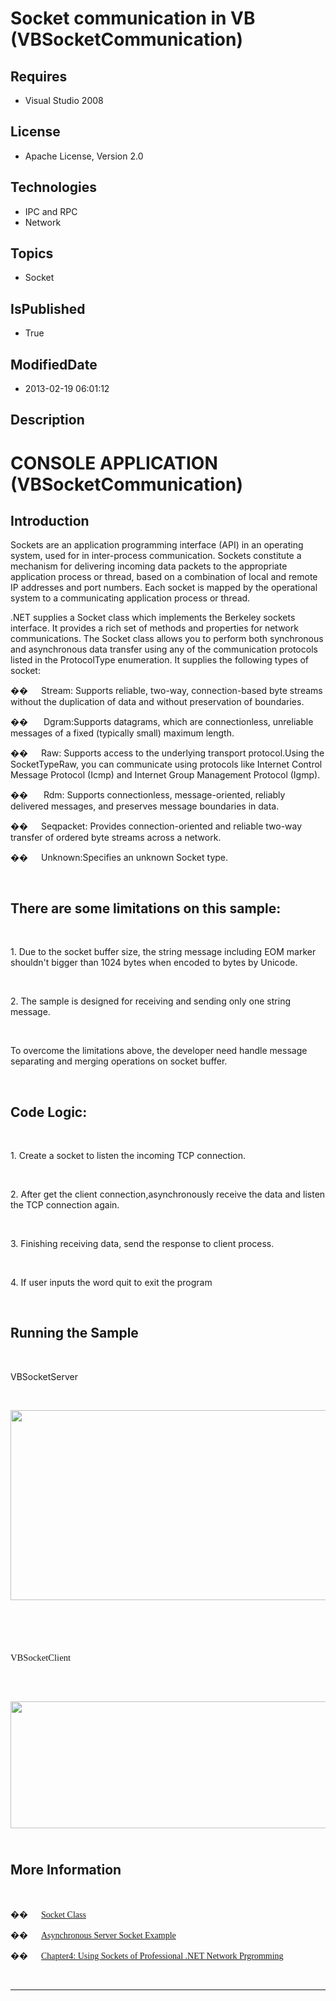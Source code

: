 # Socket communication in VB (VBSocketCommunication)
## Requires
* Visual Studio 2008
## License
* Apache License, Version 2.0
## Technologies
* IPC and RPC
* Network
## Topics
* Socket
## IsPublished
* True
## ModifiedDate
* 2013-02-19 06:01:12
## Description

<h1>CONSOLE APPLICATION (VBSocketCommunication)</h1>
<h2>Introduction</h2>
<p class="MsoNormal">Sockets are an application programming interface (API) in an operating system, used for in inter-process communication. Sockets constitute a mechanism for delivering incoming data packets to the appropriate application process or thread,
 based on a combination of local and remote IP addresses and port numbers. Each socket is mapped by the operational system to a communicating application process or thread.</p>
<p class="MsoNormal">.NET supplies a Socket class which implements the Berkeley sockets interface. It provides a rich set of methods and properties for network communications. The Socket class allows you to perform both synchronous and asynchronous data transfer
 using any of the communication protocols listed in the ProtocolType enumeration. It supplies the following types of socket:</p>
<p class="MsoListParagraphCxSpFirst"><span style="font-family:Symbol"><span>��<span style="font:7.0pt &quot;Times New Roman&quot;">&nbsp;&nbsp;&nbsp;&nbsp;&nbsp;&nbsp;&nbsp;&nbsp;
</span></span></span>Stream: Supports reliable, two-way, connection-based byte streams without the duplication of data and without preservation of boundaries.</p>
<p class="MsoListParagraphCxSpMiddle"><span style="font-family:Symbol"><span>��<span style="font:7.0pt &quot;Times New Roman&quot;">&nbsp;&nbsp;&nbsp;&nbsp;&nbsp;&nbsp;&nbsp;&nbsp;
</span></span></span><span>&nbsp;</span>Dgram<span class="GramE">:Supports</span> datagrams, which are connectionless, unreliable messages of a fixed (typically small) maximum length.</p>
<p class="MsoListParagraphCxSpMiddle"><span style="font-family:Symbol"><span>��<span style="font:7.0pt &quot;Times New Roman&quot;">&nbsp;&nbsp;&nbsp;&nbsp;&nbsp;&nbsp;&nbsp;&nbsp;
</span></span></span>Raw: Supports access to the underlying transport protocol.Using the SocketTypeRaw, you can communicate using protocols like Internet Control Message Protocol (Icmp) and Internet Group Management Protocol (<span class="SpellE">Igmp</span>).</p>
<p class="MsoListParagraphCxSpMiddle"><span style="font-family:Symbol"><span>��<span style="font:7.0pt &quot;Times New Roman&quot;">&nbsp;&nbsp;&nbsp;&nbsp;&nbsp;&nbsp;&nbsp;&nbsp;
</span></span></span><span>&nbsp;</span>Rdm: Supports connectionless, message-oriented, reliably delivered messages, and preserves message boundaries in data.</p>
<p class="MsoListParagraphCxSpMiddle"><span style="font-family:Symbol"><span>��<span style="font:7.0pt &quot;Times New Roman&quot;">&nbsp;&nbsp;&nbsp;&nbsp;&nbsp;&nbsp;&nbsp;&nbsp;
</span></span></span><span class="SpellE">Seqpacket</span>: Provides connection-oriented and reliable two-way transfer of ordered byte streams across a network.</p>
<p class="MsoListParagraphCxSpMiddle"><span style="font-family:Symbol"><span>��<span style="font:7.0pt &quot;Times New Roman&quot;">&nbsp;&nbsp;&nbsp;&nbsp;&nbsp;&nbsp;&nbsp;&nbsp;
</span></span></span>Unknown:Specifies an unknown Socket type.</p>
<p class="MsoListParagraphCxSpLast"><span style="font-family:������">&nbsp;</span></p>
<h2>There are some limitations on this sample:</h2>
<p class="MsoNormal" style="margin-bottom:.0001pt; line-height:normal; text-autospace:none">
&nbsp;</p>
<p class="MsoNormal" style="margin-bottom:.0001pt; line-height:normal; text-autospace:none">
1. Due to the socket buffer size, the string message including EOM marker shouldn't bigger than 1024 bytes when encoded to bytes by Unicode.</p>
<p class="MsoNormal" style="margin-bottom:.0001pt; line-height:normal; text-autospace:none">
&nbsp;</p>
<p class="MsoNormal" style="margin-bottom:.0001pt; line-height:normal; text-autospace:none">
2. The sample is designed for receiving and sending only one string message.</p>
<p class="MsoNormal" style="margin-bottom:.0001pt; line-height:normal; text-autospace:none">
&nbsp;</p>
<p class="MsoNormal" style="margin-bottom:.0001pt; line-height:normal; text-autospace:none">
To overcome the limitations above, the developer need handle message separating and merging operations on socket buffer.</p>
<p class="MsoListParagraph">&nbsp;</p>
<h2>Code Logic:</h2>
<p class="MsoNormal" style="margin-bottom:.0001pt; line-height:normal; text-autospace:none">
&nbsp;</p>
<p class="MsoNormal" style="margin-bottom:.0001pt; line-height:normal; text-autospace:none">
1. Create a socket to listen the incoming TCP connection.</p>
<p class="MsoNormal" style="margin-bottom:.0001pt; line-height:normal; text-autospace:none">
&nbsp;</p>
<p class="MsoNormal" style="margin-bottom:.0001pt; line-height:normal; text-autospace:none">
2. After get the client connection<span class="GramE">,asynchronously</span> receive the data and listen the TCP connection again.</p>
<p class="MsoNormal" style="margin-bottom:.0001pt; line-height:normal; text-autospace:none">
&nbsp;</p>
<p class="MsoNormal" style="margin-bottom:.0001pt; line-height:normal; text-autospace:none">
3. Finishing receiving data, send the response to client process.</p>
<p class="MsoNormal" style="margin-bottom:.0001pt; line-height:normal; text-autospace:none">
&nbsp;</p>
<p class="MsoNormal" style="margin-bottom:.0001pt; line-height:normal; text-autospace:none">
4. If user inputs the word quit to exit the program</p>
<p class="MsoNormal" style="margin-bottom:.0001pt; line-height:normal; text-autospace:none">
&nbsp;</p>
<h2>Running the Sample</h2>
<p class="MsoNormal" style="margin-bottom:.0001pt; line-height:normal; text-autospace:none">
&nbsp;</p>
<p class="MsoNormal" style="margin-bottom:.0001pt; line-height:normal; text-autospace:none">
VB<span class="SpellE">SocketServer</span></p>
<p class="MsoNormal" style="margin-bottom:.0001pt; line-height:normal; text-autospace:none">
&nbsp;</p>
<p class="MsoNormal" style="margin-bottom:.0001pt; line-height:normal; text-autospace:none">
<span><img src="/site/view/file/53012/1/image.png" alt="" width="576" height="304" align="middle">
</span></p>
<p class="MsoNormal" style="margin-bottom:.0001pt; line-height:normal; text-autospace:none">
&nbsp;</p>
<h1><span class="SpellE"><span style="font-size:11.0pt; line-height:115%; font-family:&quot;Calibri&quot;,&quot;sans-serif&quot;; font-weight:normal">VBSocketClient</span></span><span style="font-size:11.0pt; line-height:115%; font-family:&quot;Calibri&quot;,&quot;sans-serif&quot;; font-weight:normal">
</span><span style="font-weight:normal">&nbsp;</span></h1>
<p class="MsoNormal" style="margin-bottom:.0001pt; line-height:normal; text-autospace:none">
<strong><span style="font-size:14.0pt; font-family:&quot;Cambria&quot;,&quot;serif&quot;">&nbsp;</span></strong></p>
<p class="MsoNormal" style="margin-bottom:.0001pt; line-height:normal; text-autospace:none">
<span><img src="/site/view/file/53013/1/image.png" alt="" width="565" height="203" align="middle">
</span><strong><span style="font-size:14.0pt; font-family:&quot;Cambria&quot;,&quot;serif&quot;">&nbsp;</span></strong></p>
<p class="MsoNormal" style="margin-bottom:.0001pt; line-height:normal; text-autospace:none">
<strong></strong></p>
<h2>More Information</h2>
<p class="MsoNormal">&nbsp;</p>
<p class="MsoListParagraphCxSpFirst" style="margin-bottom:.0001pt; line-height:normal; text-autospace:none">
<span style="font-family:Symbol"><span>��<span style="font:7.0pt &quot;Times New Roman&quot;">&nbsp;&nbsp;&nbsp;&nbsp;&nbsp;&nbsp;&nbsp;&nbsp;
</span></span></span><span style="font-family:������"><a href="http://msdn.microsoft.com/en-us/library/system.net.sockets.socket.aspx">Socket Class</a>
</span></p>
<p class="MsoListParagraphCxSpMiddle" style="margin-bottom:.0001pt; line-height:normal; text-autospace:none">
<span style="font-family:Symbol"><span>��<span style="font:7.0pt &quot;Times New Roman&quot;">&nbsp;&nbsp;&nbsp;&nbsp;&nbsp;&nbsp;&nbsp;&nbsp;
</span></span></span><span style="font-family:������"><a href="http://msdn.microsoft.com/en-us/library/fx6588te.aspx">Asynchronous Server Socket Example</a>
</span></p>
<p class="MsoListParagraphCxSpMiddle" style="margin-bottom:.0001pt; line-height:normal; text-autospace:none">
<span style="font-family:Symbol"><span>��<span style="font:7.0pt &quot;Times New Roman&quot;">&nbsp;&nbsp;&nbsp;&nbsp;&nbsp;&nbsp;&nbsp;&nbsp;
</span></span></span><span style="font-family:������"><a href="http://www.amazon.com/Professional-Network-Programming-Srinivasa-Sivakumar/dp/1861007353">Chapter4: Using Sockets of Professional .NET Network Prgromming</a>
</span></p>
<p class="MsoListParagraphCxSpLast" style="margin-bottom:.0001pt; line-height:normal; text-autospace:none">
&nbsp;</p>
<hr>
<div><a href="http://go.microsoft.com/?linkid=9759640" style="margin-top:3px"><img src="http://bit.ly/onecodelogo" alt="">
</a></div>
